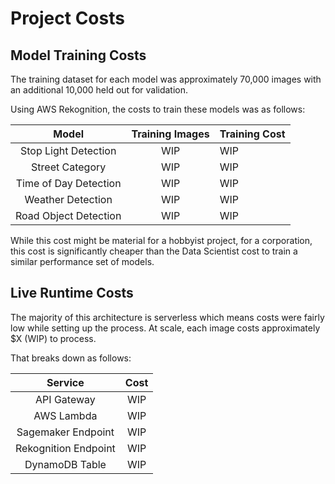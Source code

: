 # Project Costs

## Model Training Costs

The training dataset for each model was approximately 70,000 images with an additional 10,000 held out for validation.

Using AWS Rekognition, the costs to train these models was as follows:

|         Model         | Training Images | Training Cost |
|:---------------------:|:---------------:|---------------|
|  Stop Light Detection |       WIP       | WIP           |
|    Street Category    |       WIP       | WIP           |
| Time of Day Detection |       WIP       | WIP           |
|   Weather Detection   |       WIP       | WIP           |
| Road Object Detection |       WIP       | WIP           |

While this cost might be material for a hobbyist project, for a corporation, this cost is significantly cheaper than the Data Scientist cost to train a similar performance set of models.

## Live Runtime Costs

The majority of this architecture is serverless which means costs were fairly low while setting up the process. At scale, each image costs approximately $X (WIP) to process.

That breaks down as follows:  

|        Service       | Cost |
|:--------------------:|:----:|
|      API Gateway     |  WIP |
|      AWS Lambda      |  WIP |
|  Sagemaker Endpoint  |  WIP |
| Rekognition Endpoint |  WIP |
|    DynamoDB Table    |  WIP |
